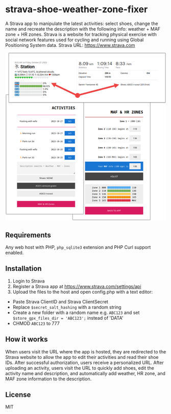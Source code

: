 # strava-shoe-weather-zone-fixer

A Strava app to manipulate the latest activities: select shoes, change the name and recreate the description with the following info: weather + MAF zone + HR zones. Strava is a website for tracking physical exercise with social network features used for cycling and running using Global Positioning System data. Strava URL: https://www.strava.com

![Alt text](/screenshots.png "void")

## Requirements

Any web host with PHP, `php_sqlite3` extension and PHP Curl support enabled.

## Installation

1. Login to Strava
2. Register a Strava app at https://www.strava.com/settings/api
3. Upload the files to the host and open config.php with a text editor:
  - Paste Strava ClientID and Strava ClientSecret
  - Replace `$secret_salt_hashing` with a random string
  - Create a new folder with a random name e.g. `ABC123` and set `$store_gpx_files_dir = 'ABC123';` instead of 'DATA'
  - CHMOD `ABC123` to 777

## How it works

When users visit the URL where the app is hosted, they are redirected to the Strava website to allow the app to edit their activities and read their shoe IDs. After successful authorization, users receive a personalized URL. After uploading an activity, users visit the URL to quickly add shoes, edit the activity name and description, and automatically add weather, HR zone, and MAF zone information to the description.

## License
MIT
